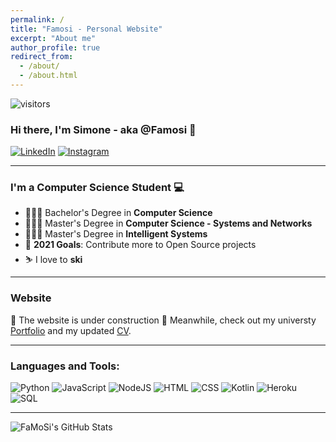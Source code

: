 ```yaml
---
permalink: /
title: "Famosi - Personal Website"
excerpt: "About me"
author_profile: true
redirect_from: 
  - /about/
  - /about.html
---
```


<a><img src="https://visitor-badge.laobi.icu/badge?page_id=FaMoSi.FaMoSi" alt="visitors"></a>

### Hi there, I'm Simone - aka @Famosi 👋 

[![LinkedIn](https://img.shields.io/badge/LinkedIn-0077B5?style=for-the-badge&logo=linkedin&logoColor=white)](https://www.linkedin.com/in/simone-faggi-437a9718a/)
[![Instagram](https://img.shields.io/badge/Instagram-E4405F?style=for-the-badge&logo=instagram&logoColor=white)](https://instagram.com/s_beeches)

---

### I'm a Computer Science Student 💻

- 👨🏻‍🎓 Bachelor's Degree in **Computer Science**
- 👨🏻‍🎓 Master's Degree in **Computer Science - Systems and Networks**
- 👨🏻‍🎓 Master's Degree in **Intelligent Systems** 
- 👷 **2021 Goals**: Contribute more to Open Source projects 
- ⛷️ I love to **ski**

---

### Website
👷 The website is under construction 👷
Meanwhile, check out my universty [Portfolio](https://famosi.github.io/portfolio/) and my updated [CV](https://famosi.github.io/cv/).

---

### Languages and Tools:

![Python](https://img.shields.io/badge/Python-3776AB?style=for-the-badge&logo=python&logoColor=white)
![JavaScript](https://img.shields.io/badge/JavaScript-F7DF1E?style=for-the-badge&logo=javascript&logoColor=black)
![NodeJS](https://img.shields.io/badge/Node.js-43853D?style=for-the-badge&logo=node.js&logoColor=white)
![HTML](https://img.shields.io/badge/HTML5-E34F26?style=for-the-badge&logo=html5&logoColor=white)
![CSS](https://img.shields.io/badge/CSS3-1572B6?style=for-the-badge&logo=css3&logoColor=white)
![Kotlin](https://img.shields.io/badge/Kotlin-0095D5?&style=for-the-badge&logo=kotlin&logoColor=white)
![Heroku](https://img.shields.io/badge/Heroku-430098?style=for-the-badge&logo=heroku&logoColor=white)
![SQL](https://img.shields.io/badge/MySQL-00000F?style=for-the-badge&logo=mysql&logoColor=white)

---


<img alt="FaMoSi's GitHub Stats" src="https://github-readme-stats.vercel.app/api?username=FaMoSi&show_icons=true" />

